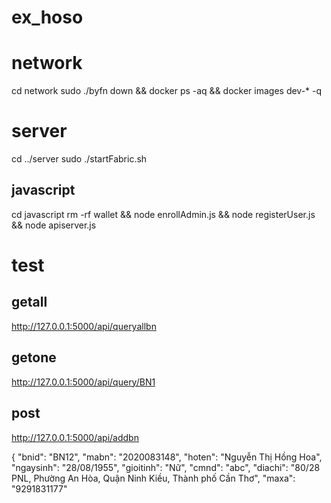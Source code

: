 # ex_hoso
# network

cd network
sudo ./byfn down && docker ps -aq && docker images dev-* -q

# server
cd ../server
sudo ./startFabric.sh

## javascript
cd javascript
rm -rf wallet && node enrollAdmin.js && node registerUser.js && node apiserver.js

# test
## getall
http://127.0.0.1:5000/api/queryallbn

## getone
http://127.0.0.1:5000/api/query/BN1

## post
http://127.0.0.1:5000/api/addbn

{
    "bnid": "BN12",
    "mabn": "2020083148",
    "hoten": "Nguyễn Thị Hồng Hoa",
    "ngaysinh": "28/08/1955",
    "gioitinh": "Nữ",
    "cmnd": "abc",
    "diachi": "80/28 PNL, Phường An Hòa, Quận Ninh Kiều, Thành phố Cần Thơ",
    "maxa": "9291831177"

